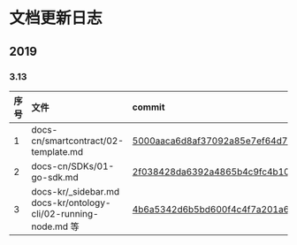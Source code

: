 
# 文档更新日志

## 2019

### 3.13
| 序号 | 文件 | commit |
| :---| :---| :---|
| 1 | docs-cn/smartcontract/02-template.md | [5000aaca6d8af37092a85e7ef64d779af1726ca2](https://github.com/ontio/documentation/commit/5000aaca6d8af37092a85e7ef64d779af1726ca2#diff-c43568f11ef4a826cd613317012f9944) |
| 2 | docs-cn/SDKs/01-go-sdk.md | [2f038428da6392a4865b4c9fc4b10aa131f60adc](https://github.com/ontio/documentation/commit/2f038428da6392a4865b4c9fc4b10aa131f60adc) |
| 3 | docs-kr/_sidebar.md docs-kr/ontology-cli/02-running-node.md 等 | [4b6a5342d6b5bd600f4c4f7a201a6120e788c9da](https://github.com/ontio/documentation/commit/4b6a5342d6b5bd600f4c4f7a201a6120e788c9da) |
